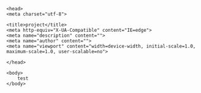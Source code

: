 
<!DOCTYPE html>
<html lang="ko">

	<head>
	<meta charset="utf-8">

	<title>project</title>
	<meta http-equiv="X-UA-Compatible" content="IE=edge">
	<meta name="description" content="">
	<meta name="author" content="">
	<meta name="viewport" content="width=device-width, initial-scale=1.0, maximum-scale=1.0, user-scalable=no">

	</head>

	<body>
		test
	</body>
</html>

